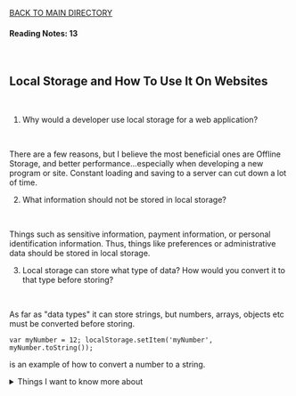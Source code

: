 [BACK TO MAIN DIRECTORY](../README.md)

#### Reading Notes: 13
<br>

## Local Storage and How To Use It On Websites
<br>

1. Why would a developer use local storage for a web application?
<br>

There are a few reasons, but I believe the most beneficial ones are Offline Storage, and better performance...especially when developing a new program or site. Constant loading and saving to a server can cut down a lot of time.

2. What information should not be stored in local storage?
<br>

Things such as sensitive information, payment information, or personal identification information. Thus, things like preferences or administrative data should be stored in local storage.

3. Local storage can store what type of data? How would you convert it to that type before storing?
<br>

As far as "data types" it can store strings, but numbers, arrays, objects etc must be converted before storing.

`var myNumber = 12;
localStorage.setItem('myNumber', myNumber.toString());`

is an example of how to convert a number to a string.




<details>
<summary>Things I want to know more about</summary>

Begin writing here...
  
</details>